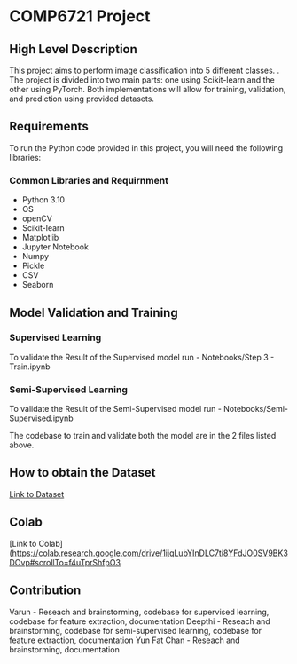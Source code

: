 # COMP6721 Project 

## High Level Description

This project aims to perform image classification into 5 different classes. . The project is divided into two main parts: one using Scikit-learn and the other using PyTorch. Both implementations will allow for training, validation, and prediction using provided datasets.

## Requirements

To run the Python code provided in this project, you will need the following libraries:

### Common Libraries and Requirnment 
- Python 3.10
- OS
- openCV
- Scikit-learn
- Matplotlib 
- Jupyter Notebook
- Numpy
- Pickle
- CSV
- Seaborn


## Model Validation and Training

### Supervised Learning 
To validate the Result of the Supervised model run - Notebooks/Step 3 - Train.ipynb

### Semi-Supervised Learning 
To validate the Result of the Semi-Supervised model run - Notebooks/Semi-Supervised.ipynb

The codebase to train and validate both the model are in the 2 files listed above. 

## How to obtain the Dataset

[Link to Dataset](https://drive.google.com/file/d/1FVLjIjUDEd-ks00W5y-IzRlZFTBzvyeA/view)

## Colab

[Link to Colab](https://colab.research.google.com/drive/1ijqLubYInDLC7ti8YFdJO0SV9BK3DOvp#scrollTo=f4uTprShfpO3

## Contribution

Varun - Reseach and brainstorming, codebase for supervised learning, codebase for feature extraction, documentation 
Deepthi - Reseach and brainstorming, codebase for semi-supervised learning, codebase for feature extraction, documentation
Yun Fat Chan - Reseach and brainstorming, documentation
